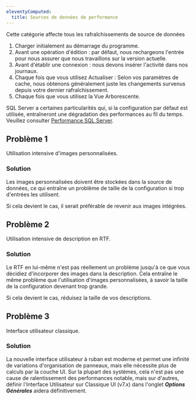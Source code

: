 ```yaml
---
eleventyComputed:
  title: Sources de données de performance
---
```

Cette catégorie affecte tous les rafraîchissements de source de données  

1. Charger initialement au démarrage du programme.
1. Avant une opération d'édition : par défaut, nous rechargeons l'entrée pour nous assurer que nous travaillons sur la version actuelle.
1. Avant d'établir une connexion : nous devons insérer l'activité dans nos journaux.
1. Chaque fois que vous utilisez Actualiser : Selon vos paramètres de cache, nous obtenons généralement juste les changements survenus depuis votre dernier rafraîchissement.
1. Chaque fois que vous utilisez la Vue Arborescente.

SQL Server a certaines particularités qui, si la configuration par défaut est utilisée, entraîneront une dégradation des performances au fil du temps. Veuillez consulter [Performance SQL Server](/rdm/mac/kb/rdm-windows/troubleshooting-articles/sql-server-performance-troubleshooting/).
## Problème 1
Utilisation intensive d'images personnalisées.
### Solution
Les images personnalisées doivent être stockées dans la source de données, ce qui entraîne un problème de taille de la configuration si trop d'entrées les utilisent.

Si cela devient le cas, il serait préférable de revenir aux images intégrées.
## Problème 2
Utilisation intensive de description en RTF.
### Solution
Le RTF en lui-même n'est pas réellement un problème jusqu'à ce que vous décidiez d'incorporer des images dans la description. Cela entraîne le même problème que l'utilisation d'images personnalisées, à savoir la taille de la configuration devenant trop grande.

Si cela devient le cas, réduisez la taille de vos descriptions.
## Problème 3
Interface utilisateur classique.
### Solution
La nouvelle interface utilisateur à ruban est moderne et permet une infinité de variations d'organisation de panneaux, mais elle nécessite plus de calculs par la couche UI. Sur la plupart des systèmes, cela n'est pas une cause de ralentissement des performances notable, mais sur d'autres, définir l'Interface Utilisateur sur Classique UI (v7.x) dans l'onglet ***Options Générales*** aidera définitivement.
